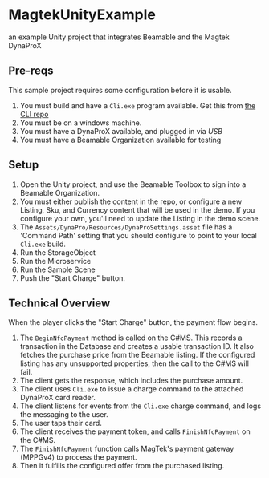 # MagtekUnityExample
an example Unity project that integrates Beamable and the Magtek DynaProX

## Pre-reqs

This sample project requires some configuration before it is usable.

1. You must build and have a `Cli.exe` program available. Get this from [the CLI repo](https://github.com/ReplayGO4/MagtekCli/tree/main)
2. You must be on a windows machine.
3. You must have a DynaProX available, and plugged in via _USB_
4. You must have a Beamable Organization available for testing

## Setup

1. Open the Unity project, and use the Beamable Toolbox to sign into a Beamable Organization.
2. You must either publish the content in the repo, or configure a new Listing, Sku, and Currency content that will be used in the demo. If you configure your own, you'll need to update the Listing in the demo scene.
3. The `Assets/DynaPro/Resources/DynaProSettings.asset` file has a 'Command Path' setting that you should configure to point to your local `Cli.exe` build.
4. Run the StorageObject
5. Run the Microservice
6. Run the Sample Scene
7. Push the "Start Charge" button.

## Technical Overview

When the player clicks the "Start Charge" button, the payment flow begins. 
1. The `BeginNfcPayment` method is called on the C#MS. This records a transaction in the Database and creates a usable transaction ID. It also fetches the purchase price from the Beamable listing. If the configured listing has any unsupported properties, then the call to the C#MS will fail.
2. The client gets the response, which includes the purchase amount.
3. The client uses `Cli.exe` to issue a charge command to the attached DynaProX card reader.
4. The client listens for events from the `Cli.exe` charge command, and logs the messaging to the user.
5. The user taps their card.
6. The client receives the payment token, and calls `FinishNfcPayment` on the C#MS.
7. The `FinishNfcPayment` function calls MagTek's payment gateway (MPPGv4) to process the payment.
8. Then it fulfills the configured offer from the purchased listing.

 


